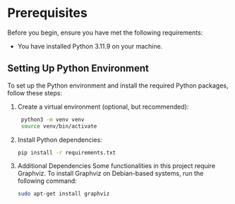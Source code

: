 
# Prerequisites
Before you begin, ensure you have met the following requirements:
- You have installed Python 3.11.9 on your machine.

## Setting Up Python Environment
To set up the Python environment and install the required Python packages, follow these steps:

1. Create a virtual environment (optional, but recommended):

   ```bash
    python3 -m venv venv
    source venv/bin/activate
   ```

2. Install Python dependencies:
    ```bash
    pip install -r requirements.txt
    ```

3. Additional Dependencies
    Some functionalities in this project require Graphviz. To install Graphviz on Debian-based systems, run the following command:

    ```bash
    sudo apt-get install graphviz
    ```